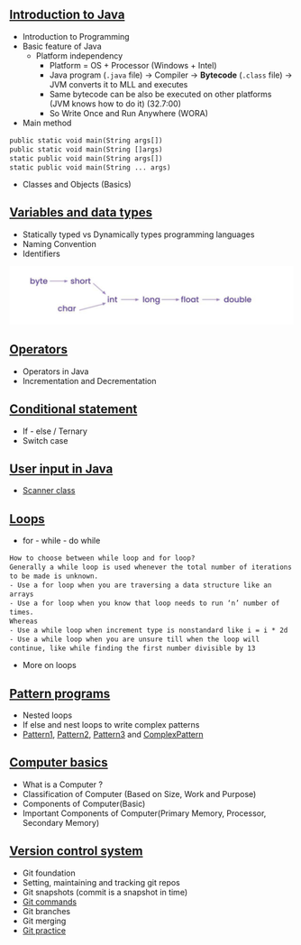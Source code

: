 ## [Introduction to Java](lectures/4.JavaFundamentals.pdf)
- Introduction to Programming
- Basic feature of Java
  - Platform independency
    - Platform = OS + Processor (Windows + Intel)
    - Java program (`.java` file) -> Compiler -> **Bytecode** (`.class` file) -> JVM converts it to MLL and executes
    - Same bytecode can be also be executed on other platforms (JVM knows how to do it) (32.7:00)
    - So Write Once and Run Anywhere (WORA)
- Main method
```
public static void main(String args[])
public static void main(String []args)
static public void main(String args[])
static public void main(String ... args)
```
- Classes and Objects (Basics)
## [Variables and data types](lectures/5.VariablesAndDatatypes.pdf)
- Statically typed vs Dynamically types programming languages
- Naming Convention
- Identifiers
<img src="lectures/type_cast.jpg">

## [Operators](lectures/6.Operators.pdf)
- Operators in Java
- Incrementation and Decrementation
## [Conditional statement](lectures/7.ConditionalStatements.pdf)
- If - else / Ternary
- Switch case
## [User input in Java](lectures/9.UserInput.pdf)
- [Scanner class](exercises/ScannerDemo.java)
## [Loops](lectures/8.Loops.pdf)
- for - while - do while
```
How to choose between while loop and for loop?
Generally a while loop is used whenever the total number of iterations to be made is unknown. 
- Use a for loop when you are traversing a data structure like an arrays
- Use a for loop when you know that loop needs to run ‘n’ number of times.
Whereas
- Use a while loop when increment type is nonstandard like i = i * 2d
- Use a while loop when you are unsure till when the loop will continue, like while finding the first number divisible by 13
```
- More on loops
## [Pattern programs](lectures/10.PatternProgramming.pdf)
- Nested loops
- If else and nest loops to write complex patterns
- [Pattern1](exercises/Pattern1.java), [Pattern2](exercises/Pattern2.java), [Pattern3](exercises/Pattern3.java) and [ComplexPattern](exercises/ComplexPattern.java)

## [Computer basics](lectures/1.ComputerBasics.pdf)
- What is a Computer ?
- Classification of Computer (Based on Size, Work and Purpose)
- Components of Computer(Basic)
- Important Components of Computer(Primary Memory, Processor, Secondary Memory)
## [Version control system](lectures/2.VersionControlSystem.pdf)
- Git foundation
- Setting, maintaining and tracking git repos
- Git snapshots (commit is a snapshot in time)
- [Git commands](lectures/3.GitCommands.pdf)
- Git branches
- Git merging
- [Git practice](https://github.com/sbhrwl/system_design/blob/main/docs/Other/git/Practice.md)
